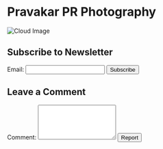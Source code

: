 <!DOCTYPE html>
<html lang="en">
<head>
  <meta charset="UTF-8">
  <title>Pravakar PR Photography</title>
</head>
<body>
  <h1>Pravakar PR Photography</h1>
  <section id="gallery">
    </section>
  <img src="cloud_image.jpg" alt="Cloud Image">

  <section id="subscribe">
    <h2>Subscribe to Newsletter</h2>
    <form>
      <label for="email">Email:</label>
      <input type="email" id="email" name="email" required>
      <button type="submit">Subscribe</button>
    </form>
  </section>
  <section id="comments">
    <h2>Leave a Comment</h2>
    <form>
      <label for="comment">Comment:</label>
      <textarea id="comment" name="comment" rows="5" required></textarea>
      <button type="submit">Report</button>
    </form>
  </section>
</body>
</html>
